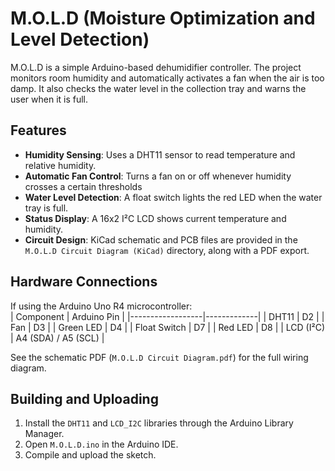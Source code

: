 # M.O.L.D (Moisture Optimization and Level Detection)


M.O.L.D is a simple Arduino-based dehumidifier controller. The project monitors room humidity and automatically activates a fan when the air is too damp. It also checks the water level in the collection tray and warns the user when it is full.

## Features

- **Humidity Sensing**: Uses a DHT11 sensor to read temperature and relative humidity.
- **Automatic Fan Control**: Turns a fan on or off whenever humidity crosses a certain thresholds 
- **Water Level Detection**: A float switch lights the red LED when the water tray is full.
- **Status Display**: A 16x2 I²C LCD shows current temperature and humidity.
- **Circuit Design**: KiCad schematic and PCB files are provided in the `M.O.L.D Circuit Diagram (KiCad)` directory, along with a PDF export.

## Hardware Connections
If using the Arduino Uno R4 microcontroller:  
| Component        | Arduino Pin |
|------------------|-------------|
| DHT11            | D2          |
| Fan              | D3          |
| Green LED        | D4          |
| Float Switch     | D7          |
| Red LED          | D8          |
| LCD (I²C)       | A4 (SDA) / A5 (SCL) |


See the schematic PDF (`M.O.L.D Circuit Diagram.pdf`) for the full wiring diagram.

## Building and Uploading

1. Install the `DHT11` and `LCD_I2C` libraries through the Arduino Library Manager.
2. Open `M.O.L.D.ino` in the Arduino IDE.
3. Compile and upload the sketch.

